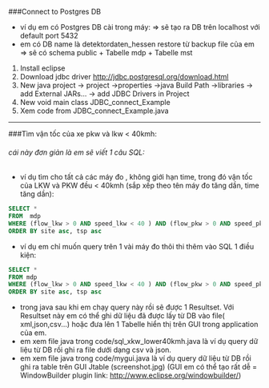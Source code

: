 ###Connect to Postgres DB
- ví dụ em có Postgres DB cài trong máy: => sẽ tạo ra DB trên localhost với default port 5432 <br>
- em có DB name là detektordaten_hessen restore từ backup file của em => sẽ có schema public + Tabelle mdp + Tabelle mst
1. Install eclipse
2. Download jdbc driver http://jdbc.postgresql.org/download.html
3. New java project -> project ->properties ->java Build Path ->libraries -> add External JARs... -> add JDBC Drivers in Project 
4. New void main class JDBC_connect_Example
5. Xem code from JDBC_connect_Example.java <br>
------------------------------------------------------------------------------
###Tìm vận tốc của xe pkw và lkw < 40kmh:
###### cái này đơn giản là em sẽ viết 1 câu SQL:
- ví dụ tìm cho tất cả các máy đo , không giới hạn time, trong đó vận tốc của LKW và PKW đều < 40kmh (sắp xếp theo tên máy đo tăng dần, time tăng dần):
````SQL
SELECT * 
FROM  mdp 
WHERE (flow_lkw > 0 AND speed_lkw < 40 ) AND (flow_pkw > 0 AND speed_pkw < 40 ) 
ORDER BY site asc, tsp asc 
````
- ví dụ em chỉ muốn query trên 1 vài máy đo thôi thi thêm vào SQL 1 điều kiện:
````SQL
SELECT * 
FROM mdp 
WHERE (flow_lkw > 0 AND speed_lkw < 40 ) AND (flow_pkw > 0 AND speed_pkw < 40 ) <span style="color:orange;">AND site in (2000000,2000161)</span>
ORDER BY site asc, tsp asc
````
- trong java sau khi em chạy query này rồi sẽ được 1 Resultset. Với Resultset này em có thể ghi dữ liệu đã được lấy từ DB vào file( xml,json,csv...) hoặc đưa lên 1 Tabelle hiển thị trên GUI trong application của em.
- em xem file java trong code/sql_xkw_lower40kmh.java là ví dụ query dữ liệu từ DB rồi ghi ra file dưới dạng csv và json.
- em xem file java trong code/mygui.java là ví dụ query dữ liệu từ DB rồi ghi ra table trên GUI Jtable (screenshot.jpg) (GUI em có thể tạo rất dễ = WindowBuilder plugin link: http://www.eclipse.org/windowbuilder/)